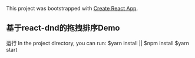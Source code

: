 This project was bootstrapped with [Create React App](https://github.com/facebook/create-react-app).

## 基于react-dnd的拖拽排序Demo

运行 
In the project directory, you can run:
$yarn install || $npm install
$yarn start 

